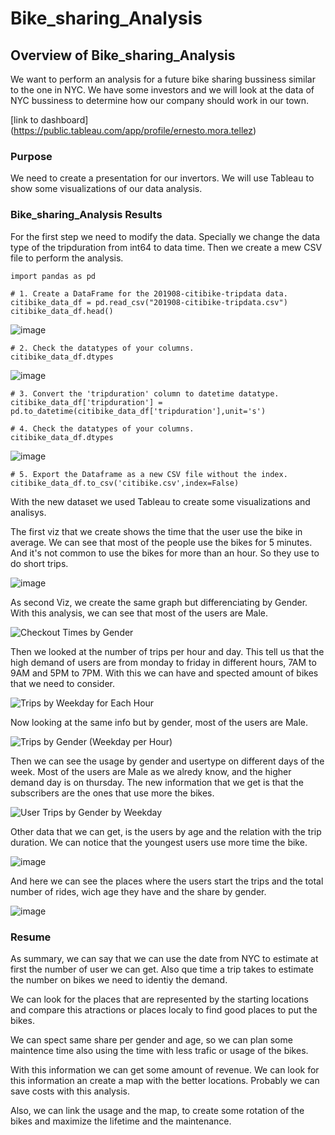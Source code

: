 # Bike_sharing_Analysis


## Overview of Bike_sharing_Analysis

We want to perform an analysis for a future bike sharing bussiness similar to the one in NYC. We have some investors and we will look at the data of NYC bussiness to determine how our company should work in our town. 

[link to dashboard] (https://public.tableau.com/app/profile/ernesto.mora.tellez)

### Purpose

We need to create a presentation for our invertors. We will use Tableau to show some visualizations of our data analysis.

### Bike_sharing_Analysis Results

For the first step we need to modify the data. Specially we change the data type of the tripduration from int64 to data time. Then we create a mew CSV file to perform the analysis.

    import pandas as pd

    # 1. Create a DataFrame for the 201908-citibike-tripdata data. 
    citibike_data_df = pd.read_csv("201908-citibike-tripdata.csv")
    citibike_data_df.head()
    
![image](https://user-images.githubusercontent.com/88845919/147390329-32316ccf-8103-46b3-aca6-418c23e59f98.png)

    # 2. Check the datatypes of your columns. 
    citibike_data_df.dtypes
    
![image](https://user-images.githubusercontent.com/88845919/147390340-7f217841-3a8a-468e-84db-e54de61fdce3.png)

    # 3. Convert the 'tripduration' column to datetime datatype.
    citibike_data_df['tripduration'] = pd.to_datetime(citibike_data_df['tripduration'],unit='s')
    
    # 4. Check the datatypes of your columns. 
    citibike_data_df.dtypes
    
![image](https://user-images.githubusercontent.com/88845919/147390356-de4ddd15-a7a6-4428-bc01-2f9a9cca4a3b.png)
    
    # 5. Export the Dataframe as a new CSV file without the index.
    citibike_data_df.to_csv('citibike.csv',index=False)
    
With the new dataset we used Tableau to create some visualizations and analisys.

The first viz that we create shows the time that the user use the bike in average. We can see that most of the people use the bikes for 5 minutes. And it's not common to use the bikes for more than an hour. So they use to do short trips.

![image](https://user-images.githubusercontent.com/88845919/147390428-298ad254-2d7b-44ff-9881-246fd09c6e5f.png)

As second Viz, we create the same graph but differenciating by Gender. With this analysis, we can see that most of the users are Male.

![Checkout Times by Gender](https://user-images.githubusercontent.com/88845919/147390568-aa1d55f1-5df5-4b43-b973-87de629ba429.PNG)

Then we looked at the number of trips per hour and day. This tell us that the high demand of users are from monday to friday in different hours, 7AM to 9AM and 5PM to 7PM. With this we can have and spected amount of bikes that we need to consider.

![Trips by Weekday for Each Hour](https://user-images.githubusercontent.com/88845919/147390637-2ad67932-f83f-4e57-bf19-05103475d1a3.PNG)

Now looking at the same info but by gender, most of the users are Male.

![Trips by Gender (Weekday per Hour)](https://user-images.githubusercontent.com/88845919/147390641-3c8e80b7-4367-4311-add8-2979765213a6.PNG)

Then we can see the usage by gender and usertype on different days of the week. Most of the users are Male as we alredy know, and the higher demand day is on thursday. The new information that we get is that the subscribers are the ones that use more the bikes.

![User Trips by Gender by Weekday](https://user-images.githubusercontent.com/88845919/147390925-1ed4471c-1291-4535-b6f2-cd489f3a0780.PNG)

Other data that we can get, is the users by age and the relation with the trip duration. We can notice that the youngest users use more time the bike.

![image](https://user-images.githubusercontent.com/88845919/147391654-c26ad4fb-7bc3-4ef3-9f5c-191c70d7e08c.png)

And here we can see the places where the users start the trips and the total number of rides, wich age they have and the share by gender.

![image](https://user-images.githubusercontent.com/88845919/147391669-8d5bef7a-ba71-42a1-8079-4370ac27ca04.png)

### Resume

As summary, we can say that we can use the date from NYC to estimate at first the number of user we can get. Also que time a trip takes to estimate the number on bikes we need to identiy the demand.

We can look for the places that are represented by the starting locations and compare this atractions or places localy to find good places to put the bikes.

We can spect same share per gender and age, so we can plan some maintence time also using the time with less trafic or usage of the bikes.

With this information we can get some amount of revenue. We can look for this information an create a map with the better locations. Probably we can save costs with this analysis.

Also, we can link the usage and the map, to create some rotation of the bikes and maximize the lifetime and the maintenance.
